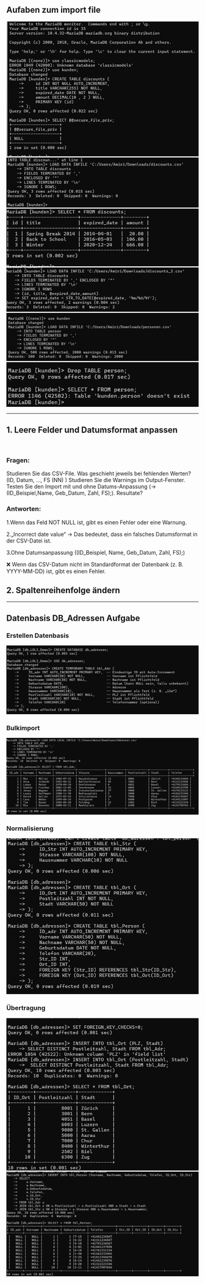 ## Aufaben zum import file

![](/subquery_pic/import1.jpg)
![A1](/subquery_pic/discount_import.jpg)
![](/subquery_pic/discount_import2.jpg)
![](/subquery_pic/discount_import3.jpg)
![](/subquery_pic/person_table.jpg)
![](/subquery_pic/delet_person.jpg)


---
##  1. Leere Felder und Datumsformat anpassen
![]()

### Fragen:

Studieren Sie das CSV-File. Was geschieht jeweils bei fehlenden Werten? (ID, Datum, ..., FS (NN) )
Studieren Sie die Warnings im Output-Fenster.
Testen Sie den Import mit und ohne Datums-Anpassung (→ (ID_Beispiel,Name, Geb_Datum, Zahl, FS);). Resultate?
### Antworten:

1.Wenn das Feld NOT NULL ist, gibt es einen Fehler oder eine Warnung.

2.„Incorrect date value“ → Das bedeutet, dass ein falsches Datumsformat in der CSV-Datei ist.

3.Ohne Datumsanpassung ((ID_Beispiel, Name, Geb_Datum, Zahl, FS);)

❌ Wenn das CSV-Datum nicht im Standardformat der Datenbank (z. B. YYYY-MM-DD) ist, gibt es einen Fehler.


## 2. Spaltenreihenfolge ändern

---
## Datenbasis DB_Adressen Aufgabe
### Erstellen Datenbasis

![](/subquery_pic/l2_0.jpg)
  
### Bulkimport
![](/subquery_pic/l2_1.jpg)

### Normalisierung
  
![](/subquery_pic/l2_02.jpg)
###  Übertragung

![](/subquery_pic/l2_2.jpg)
![](/subquery_pic/l2_3.jpg)


